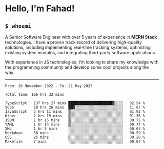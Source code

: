 <h1>Hello, I'm Fahad!</h1>

<h2><code>$ whoami</code></h2>

A Senior Software Engineer with over 5 years of experience in **MERN Stack** technologies. I have a proven track record of delivering high-quality solutions, including implementing real-time tracking systems, optimizing existing system modules, and integrating third-party software applications.

With experience in JS technologies, I'm looking to share my knowledge with the programming community and develop some cool projects along the way.

---

<!--START_SECTION:waka-->

```text
From: 20 November 2022 - To: 21 May 2023

Total Time: 166 hrs 32 mins

TypeScript   137 hrs 27 mins ████████████████████▓░░░░   82.54 %
SCSS         18 hrs 26 mins  ██▓░░░░░░░░░░░░░░░░░░░░░░   11.07 %
JavaScript   3 hrs 11 mins   ▒░░░░░░░░░░░░░░░░░░░░░░░░   01.92 %
Other        2 hrs 15 mins   ▒░░░░░░░░░░░░░░░░░░░░░░░░   01.36 %
JSON         1 hr 15 mins    ▒░░░░░░░░░░░░░░░░░░░░░░░░   00.75 %
YAML         1 hr 14 mins    ▒░░░░░░░░░░░░░░░░░░░░░░░░   00.74 %
XML          1 hr 5 mins     ░░░░░░░░░░░░░░░░░░░░░░░░░   00.65 %
Markdown     58 mins         ░░░░░░░░░░░░░░░░░░░░░░░░░   00.59 %
CSS          25 mins         ░░░░░░░░░░░░░░░░░░░░░░░░░   00.26 %
Makefile     7 mins          ░░░░░░░░░░░░░░░░░░░░░░░░░   00.07 %
```

<!--END_SECTION:waka-->

<!--
**heyFahad/heyFahad** is a ✨ _special_ ✨ repository because its `README.md` (this file) appears on your GitHub profile.

Here are some ideas to get you started:

- 🔭 I’m currently working on ...
- 🌱 I’m currently learning ...
- 👯 I’m looking to collaborate on ...
- 🤔 I’m looking for help with ...
- 💬 Ask me about ...
- 📫 How to reach me: ...
- 😄 Pronouns: ...
- ⚡ Fun fact: ...
-->
